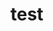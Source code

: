 # test

<Column :data="jsonData" :activeColumn="activeColumn" />


<script setup>
import Column from "@/components/table/Column.vue";

import { ref } from "vue";

const jsonData = ref({ name: "John", age: 30, city: "New York", email: "das", phone: "1234567890" });
const activeColumn = ref("name");

</script>


